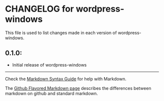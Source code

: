 # CHANGELOG for wordpress-windows

This file is used to list changes made in each version of wordpress-windows.

## 0.1.0:

* Initial release of wordpress-windows

- - -
Check the [Markdown Syntax Guide](http://daringfireball.net/projects/markdown/syntax) for help with Markdown.

The [Github Flavored Markdown page](http://github.github.com/github-flavored-markdown/) describes the differences between markdown on github and standard markdown.
